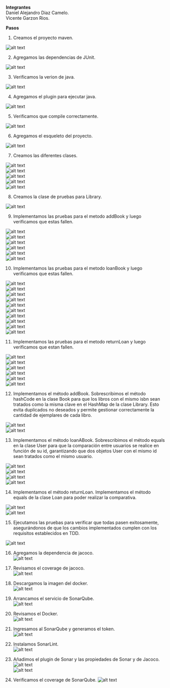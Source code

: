 **Integrantes**   
Daniel Alejandro Diaz Camelo.  
Vicente Garzon Rios.

**Pasos**  
1. Creamos el proyecto maven.  

![alt text](assets/create_maven_proyect.png)  

2. Agregamos las dependencias de JUnit. 

![alt text](assets/JUnit_dependence.png)  

3. Verificamos la verion de java.  

![alt text](assets/java_version.png)

4. Agregamos el plugin para ejecutar java.  

![alt text](assets/java_plugin.png)  

5. Verificamos que compile correctamente.  

![alt text](assets/mvn_package.png)  

6. Agregamos el esqueleto del proyecto.  

![alt text](assets/structure.png)  

7. Creamos las diferentes clases.  

![alt text](assets/book_class.png)  
![alt text](assets/loan_class.png)  
![alt text](assets/loanStatus_enum.png)  
![alt text](assets/user_class.png)  
![alt text](assets/library_class.png)  

8. Creamos la clase de pruebas para Library.  

![alt text](assets/LibraryTest.png)  

9. Implementamos las pruebas para el metodo addBook y luego verificamos que estas fallen.  

![alt text](assets/shouldAddBook.png)  
![alt text](assets/shouldAddBook_test.png)  
![alt text](assets/shouldIncreaseAmountIfBookExists.png)  
![alt text](assets/shouldIncreaseAmountIfBookExists_test.png)  
![alt text](assets/shouldAmountBeOneForNewBook.png)  
![alt text](assets/shouldAmountBeOneForNewBook_test.png)  

10. Implementamos las pruebas para el metodo loanBook y luego verificamos que estas fallen. 

![alt text](assets/shouldLoanABook.png)  
![alt text](assets/shouldLoanABook_test.png)  
![alt text](assets/notShouldLoanABookIfIsNotAvailable.png)  
![alt text](assets/notShouldLoanABookIfIsNotAvailable_test.png)  
![alt text](assets/notShouldLoanABookIfUserNotExist.png)  
![alt text](assets/notShouldLoanABookIfUserNotExist_test.png)  
![alt text](assets/notShouldLoanABookForTheSameBook.png)  
![alt text](assets/notShouldLoanABookForTheSameBook_test.png)  
![alt text](assets/shouldDecreaseBookCountWhenLoanIsCreated.png)  
![alt text](assets/shouldDecreaseBookCountWhenLoanIsCreated_test.png)  

11. Implementamos las pruebas para el metodo returnLoan y luego verificamos que estan fallen.  

![alt text](assets/shouldIncreasedBookCountWhenLoanIsReturned.png)  
![alt text](assets/shouldIncreasedBookCountWhenLoanIsReturned_Test.png)  
![alt text](assets/shouldReturnLoan.png)  
![alt text](assets/shouldReturnLoan_test.png)  
![alt text](assets/shouldLoanSameBookWhenReturnLoan.png)  
![alt text](assets/shouldLoanSameBookWhenReturnLoan_Test.png)  

12. Implementamos el método addBook. Sobrescribimos el método hashCode en la clase Book para que los libros con el mismo isbn sean tratados como la misma clave en el HashMap de la clase Library. Esto evita duplicados no deseados y permite gestionar correctamente la cantidad de ejemplares de cada libro.  

![alt text](assets/addBook_implementation.png)  
![alt text](assets/hashCode_implementation.png)  

13. Implementamos el método loanABook. Sobrescribimos el método equals en la clase User para que la comparación entre usuarios se realice en función de su id, garantizando que dos objetos User con el mismo id sean tratados como el mismo usuario.    

![alt text](assets/loanABook_implementation.png)  
![alt text](assets/methods_for_loanABook.png)  
![alt text](assets/methods_for_loanABook2.png)  
![alt text](assets/User_equals.png)  

14. Implementamos el método returnLoan. Implementamos el método equals de la clase Loan para poder realizar la comparativa.  

![alt text](assets/returnLoan_implementation.png)  
![alt text](assets/loan_Equals.png)  

15. Ejecutamos las pruebas para verificar que todas pasen exitosamente, asegurándonos de que los cambios implementados cumplen con los requisitos establecidos en TDD.  

![alt text](assets/successful_tests.png)  


16. Agregamos la dependencia de jacoco.  
![alt text](assets/jacoco_dependence.png)  

17. Revisamos el coverage de jacoco.  
![alt text](assets/jacoco_recovery.png)  

18. Descargamos la imagen del docker.  
![alt text](assets/download_image_docker.png)  

19. Arrancamos el servicio de SonarQube.  
![alt text](assets/sonarqube_service.png)  

20. Revisamos el Docker.  
![alt text](assets/review_docker.png)  

21. Ingresamos al SonarQube y generamos el token.  
![alt text](assets/generate_token.png)  

22. Instalamos SonarLint.  
![alt text](assets/Install_SonarLint.png)  

23. Añadimos el plugin de Sonar y las propiedades de Sonar y de Jacoco.
![alt text](assets/SonarQube_add_pluguin.png)  
![alt text](assets/properties_sonarqube.png)  

24. Verificamos el coverage de SonarQube.
![alt text](assets/coverage_SonarQube.png)

